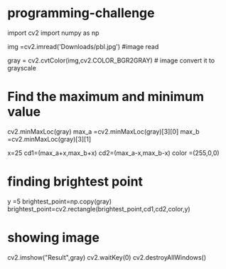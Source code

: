 # programming-challenge

import cv2
import numpy as np


img =cv2.imread('Downloads/pbl.jpg')   #image read

gray = cv2.cvtColor(img,cv2.COLOR_BGR2GRAY) # image convert it to grayscale

# Find the maximum and minimum value 
cv2.minMaxLoc(gray)
max_a =cv2.minMaxLoc(gray)[3][0]
max_b =cv2.minMaxLoc(gray)[3][1] 

x=25
cd1=(max_a+x,max_b+x)
cd2=(max_a-x,max_b-x)
color =(255,0,0)

# finding brightest point
y =5
brightest_point=np.copy(gray)
brightest_point=cv2.rectangle(brightest_point,cd1,cd2,color,y)

# showing image
cv2.imshow("Result",gray)
cv2.waitKey(0)
cv2.destroyAllWindows()
